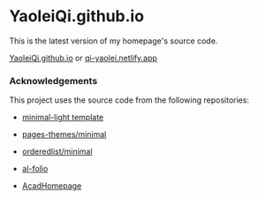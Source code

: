 # YaoleiQi.github.io

This is the latest version of my homepage's source code. 

[YaoleiQi.github.io](https://yaoleiqi.github.io/) or [qi-yaolei.netlify.app](https://qi-yaolei.netlify.app/)


### Acknowledgements

This project uses the source code from the following repositories:

* [minimal-light template](https://github.com/yaoyao-liu/minimal-light)

* [pages-themes/minimal](https://github.com/pages-themes/minimal)

* [orderedlist/minimal](https://github.com/orderedlist/minimal)

* [al-folio](https://github.com/alshedivat/al-folio)

* [AcadHomepage](https://github.com/RayeRen/acad-homepage.github.io)
